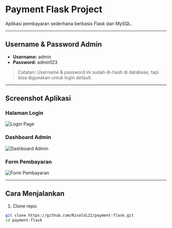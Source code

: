 # Payment Flask Project

Aplikasi pembayaran sederhana berbasis Flask dan MySQL.

---

## Username & Password Admin
- **Username:** admin  
- **Password:** admin123  

> Catatan: Username & password ini sudah di-hash di database, tapi bisa digunakan untuk login default.

---

## Screenshot Aplikasi

### Halaman Login
![Login Page](screenshots/Screenshot-login.png)

### Dashboard Admin
![Dashboard Admin](screenshots/Screenshot-dashboard.png)

### Form Pembayaran
![Form Pembayaran](screenshots/Screenshot-pay.png)

---

## Cara Menjalankan

1. Clone repo:
```bash
git clone https://github.com/Rivaldi22/payment-flask.git
cd payment-flask
